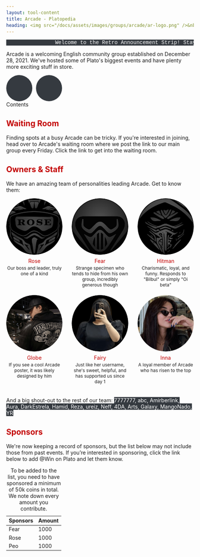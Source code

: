 ```yaml
---
layout: tool-content
title: Arcade - Platopedia
heading: <img src="/docs/assets/images/groups/arcade/ar-logo.png" />&nbsp;Arcade
---
```


<style>
h2 { color:#C30000 !important }
h4 { color:#008080 !important;font-size:var(--unit-text-B) !important }
</style>

<div class="linebreak"></div>

<head>
    <meta charset="UTF-8">
    <meta name="viewport" content="width=device-width, initial-scale=1.0">
    <style>
        @keyframes scroll {
            0% { transform: translateX(100%); }
            100% { transform: translateX(-100%); }
        }
        .announcement-strip {
            width: 100%;
            overflow: hidden;
            background-color: #353A40;
            color: #FFFFFF;
            font-family: 'Courier New', Courier, monospace;
            white-space: nowrap;
            box-sizing: border-box;
        }
        .announcement-strip span {
            display: inline-block;
            padding-left: 0;
            animation: scroll 5s linear infinite;
        }
    </style>
</head>
<body>
    <div class="announcement-strip">
        <span>Welcome to the Retro Announcement Strip! Stay tuned for more updates!</span>
    </div>
</body>

Arcade is a welcoming English community group established on December 28, 2021. We've hosted some of Plato's biggest events and have plenty more exciting stuff in store.

<head>
    <meta charset="UTF-8">
    <meta name="viewport" content="width=device-width, initial-scale=1.0">
    <title>Social Media Buttons</title>
    <!-- Add Font Awesome library -->
    <link rel="stylesheet" href="https://cdnjs.cloudflare.com/ajax/libs/font-awesome/5.15.4/css/all.min.css">
    <style>
        .social-buttons {
            display: flex;
            gap: 10px;
        }
        .social-buttons a {
            text-decoration: none;
            color: white;
            padding: 10px;
            border-radius: 50%;
            display: flex;
            align-items: center;
            justify-content: center;
            width: 50px;
            height: 50px;
        }
        .fa-instagram, .fa-discord {
            font-size: 24px; /* Adjust this value to make the icons larger or smaller */
        }
        .fa-instagram {
            background: #353A40;
        }
        .fa-discord {
            background: #353A40;
        }
    </style>
</head>
<body>
    <div class="social-buttons">
        <a href="https://www.instagram.com/arcade.og/" class="fab fa-instagram"></a>
        <a href="https://discord.gg/8szSEGtA" class="fab fa-discord"></a>
    </div>
</body>

<div class="content-contents text-left" data-open="true" data-icon="&#xf068;,&#xf067;">Contents <embed/></div>

<div class="linebreak"></div>

## Waiting Room

Finding spots at a busy Arcade can be tricky. If you're interested in joining, head over to Arcade's waiting room where we post the link to our main group every Friday. Click the link to get into the waiting room.

<span class="content-link" data-url="https://plato.app/9xf0wtwtm9aj" data-text="https://plato.app/9xf0wtwtm9aj" data-copy="true"></span>

<div class="linebreak"></div>

## Owners & Staff

We have an amazing team of personalities leading Arcade. Get to know them:

<div class="linebreak"></div>

<head>
    <style>
        .thumbnail-grid {
            display: flex;
            flex-wrap: wrap; /* Allows wrapping to the next row */
            justify-content: space-between; /* Distribute space evenly between images */
            width: 100%;
            margin: auto;
        }
        .thumbnail-wrapper {
            width: 30%; /* Approx. 1/3 of the container width */
            margin-bottom: 20px; /* Space between the two rows */
            text-align: center; /* Center-aligns the username text */
        }
        .thumbnail {
            width: 100%; /* Full width of the wrapper */
            height: auto; /* Maintain aspect ratio */
            border-radius: 50%; /* Makes the images circular */
            object-fit: cover; /* Ensures the image fills the circle properly */
        }
        .username {
            margin-top: 5px; /* Spacing between image and text */
            font-size: 14px; /* Adjust as needed */
            color: #C30000; /* Text color */
        }
        .description {
            font-size: 12px; /* Adjust as needed */
            margin-top: 3px; /* Spacing between username and description */
        }
    </style>
</head>
<body>

<div class="thumbnail-grid">
    <div class="thumbnail-wrapper">
        <img src="/docs/assets/images/groups/arcade/rose.png" alt="Rose" class="thumbnail">
        <div class="username">Rose</div>
        <div class="description">Our boss and leader, truly one of a kind</div>
    </div>
    <div class="thumbnail-wrapper">
        <img src="/docs/assets/images/groups/arcade/fear.png" alt="Fear" class="thumbnail">
        <div class="username">Fear</div>
        <div class="description">Strange specimen who tends to hide from his own group, incredibly generous though</div>
    </div>
    <div class="thumbnail-wrapper">
        <img src="/docs/assets/images/groups/arcade/hitman.png" alt="Hitman" class="thumbnail">
        <div class="username">Hitman</div>
        <div class="description">Charismatic, loyal, and funny. Responds to "Bilbul" or simply "Oi beta"</div>
    </div>
    <div class="thumbnail-wrapper">
        <img src="/docs/assets/images/groups/arcade/globe.png" alt="Satue" class="thumbnail">
        <div class="username">Globe</div>
        <div class="description">If you see a cool Arcade poster, it was likely designed by him</div>
    </div>
    <div class="thumbnail-wrapper">
        <img src="/docs/assets/images/groups/arcade/fairy.png" alt="Fairy" class="thumbnail">
        <div class="username">Fairy</div>
        <div class="description">Just like her username, she's sweet, helpful, and has supported us since day 1</div>
    </div>
    <div class="thumbnail-wrapper">
        <img src="/docs/assets/images/groups/arcade/inna.png" alt="Inna" class="thumbnail">
        <div class="username">Inna</div>
        <div class="description">A loyal member of Arcade who has risen to the top</div>
    </div>
</div>

</body>

<div class="linebreak"></div>

And a big shout-out to the rest of our team: <span style="background-color: #353A40; color: white;">7777777, abc, Amirberlink, Aura, DarkEstrela, Hamid, Reza, ureiz, Neff, 4DA, Arts, Galaxy, MangoNado, YR</span>

<div class="linebreak"></div>

## Sponsors

We're now keeping a record of sponsors, but the list below may not include those from past events. If you’re interested in sponsoring, click the link below to add @Win on Plato and let them know.

<span class="content-link" data-url="https://plato.app/157ma64hbpkkf" data-text="https://plato.app/157ma64hbpkkf" data-copy="true"></span>

<div class="linebreak"></div>

<table class="table table-bordered">
    <caption>To be added to the list, you need to have sponsored a minimum of 50k coins in total. We note down every amount you contribute.</caption>
    <thead>
        <tr>
            <th class="w-50">Sponsors</th>
            <th class="w-50">Amount</th>
        </tr>
    </thead>
    <tbody>
    <tr>
        <td>Fear</td>
        <td>1000</td>
    </tr>
    <tr>
        <td>Rose</td>
        <td>1000</td>
    </tr>
    <tr>
        <td>Peo</td>
        <td>1000</td>
    </tr>
    </tbody>
</table>

<div class="linebreak"></div>
